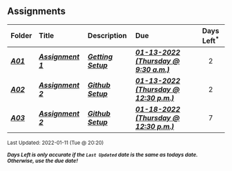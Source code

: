 ## Assignments

| Folder | Title | Description | Due | Days Left<sup>*</sup> |
|:------|:------|:------|:------|:-----:|
| ***<a href="https://github.com/rugbyprof/4553-Spatial-DS/tree/master/Assignments/A01">A01</a>*** | ***<a href="https://github.com/rugbyprof/4553-Spatial-DS/tree/master/Assignments/A01"> Assignment 1 </a>*** | ***<a href="https://github.com/rugbyprof/4553-Spatial-DS/tree/master/Assignments/A01"> Getting Setup</a>*** | ***<a href="https://github.com/rugbyprof/4553-Spatial-DS/tree/master/Assignments/A01"> 01-13-2022 (Thursday @ 9:30 a.m.)</a>*** | 2 |
| ***<a href="https://github.com/rugbyprof/4553-Spatial-DS/tree/master/Assignments/A02">A02</a>*** | ***<a href="https://github.com/rugbyprof/4553-Spatial-DS/tree/master/Assignments/A02"> Assignment 2 </a>*** | ***<a href="https://github.com/rugbyprof/4553-Spatial-DS/tree/master/Assignments/A02"> Github Setup</a>*** | ***<a href="https://github.com/rugbyprof/4553-Spatial-DS/tree/master/Assignments/A02"> 01-13-2022 (Thursday @ 12:30 p.m.)</a>*** | 2 |
| ***<a href="https://github.com/rugbyprof/4553-Spatial-DS/tree/master/Assignments/A03">A03</a>*** | ***<a href="https://github.com/rugbyprof/4553-Spatial-DS/tree/master/Assignments/A03"> Assignment 2 </a>*** | ***<a href="https://github.com/rugbyprof/4553-Spatial-DS/tree/master/Assignments/A03"> Github Setup</a>*** | ***<a href="https://github.com/rugbyprof/4553-Spatial-DS/tree/master/Assignments/A03"> 01-18-2022 (Thursday @ 12:30 p.m.)</a>*** | 7 |

<sup>Last Updated: 2022-01-11 (Tue @ 20:20)</sup> 

<sup>***Days Left is only accurate if the `Last Updated` date is the same as todays date. Otherwise, use the due date!***</sup> 